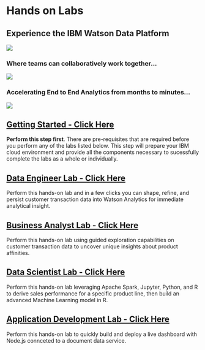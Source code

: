 # Hands on Labs
## Experience the IBM Watson Data Platform
[<img src="https://github.com/WatsonDataPlatform/E2ELab/blob/master/Media/WDP-Architecture.png">](https://github.com/WatsonDataPlatform/E2ELab)
### Where teams can collaboratively work together...

[<img src="https://github.com/WatsonDataPlatform/E2ELab/blob/master/Media/Team.png">](https://github.com/WatsonDataPlatform/E2ELab)
### Accelerating End to End Analytics from months to minutes...
[<img src="https://github.com/WatsonDataPlatform/E2ELab/blob/master/Media/Demo%20Flow.png">](https://github.com/WatsonDataPlatform/E2ELab)

## [Getting Started - Click Here](https://github.com/WatsonDataPlatform/E2ELab/tree/master/gettingstarted/)
**Perform this step first**. There are pre-requisites that are required before you perform any of the labs listed below. This step will prepare your IBM cloud environment and provide all the components necessary to sucessfully complete the labs as a whole or individually.
## [Data Engineer Lab - Click Here](https://github.com/WatsonDataPlatform/E2ELab/tree/master/dataengineer/)
Perform this hands-on lab and in a few clicks you can shape, refine, and persist customer transaction data into Watson Analytics for immediate analytical insight.
## [Business Analyst Lab - Click Here](https://github.com/WatsonDataPlatform/E2ELab/tree/master/businessanalyst/)
Perform this hands-on lab using guided exploration capabilities on customer transaction data to uncover unique insights about product affinities.
## [Data Scientist Lab - Click Here](https://github.com/WatsonDataPlatform/E2ELab/tree/master/datascientist/)
Perform this hands-on lab leveraging Apache Spark, Jupyter, Python, and R to derive sales performance for a specific product line, then build an advanced Machine Learning model in R.
## [Application Development Lab - Click Here](https://github.com/WatsonDataPlatform/E2ELab/tree/master/appdeveloper/)
Perform this hands-on lab to quickly build and deploy a live dashboard with Node.js connceted to a document data service.


